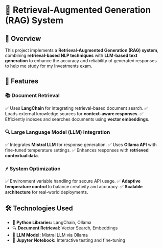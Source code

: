# 🤖 Retrieval-Augmented Generation (RAG) System

## 📌 Overview
This project implements a **Retrieval-Augmented Generation (RAG) system**, combining **retrieval-based NLP techniques** with **LLM-based text generation** to enhance the accuracy and reliability of generated responses to help me study for my Investments exam.

## 🚀 Features
### 📚 Document Retrieval
✅ Uses **LangChain** for integrating retrieval-based document search.
✅ Loads external knowledge sources for **context-aware responses**.
✅ Efficiently indexes and searches documents using **vector embeddings**.

### 🔍 Large Language Model (LLM) Integration
✅ Integrates **Mistral LLM** for response generation.
✅ Uses **Ollama API** with fine-tuned temperature settings.
✅ Enhances responses with **retrieved contextual data**.

### ⚡ System Optimization
✅ Environment variable handling for secure API usage.
✅ **Adaptive temperature control** to balance creativity and accuracy.
✅ **Scalable architecture** for real-world deployments.

## 🛠 Technologies Used
- 🐍 **Python Libraries:** LangChain, Ollama
- 🔍 **Document Retrieval:** Vector Search, Embeddings
- 🤖 **LLM Model:** Mistral LLM via Ollama
- 📓 **Jupyter Notebook:** Interactive testing and fine-tuning
